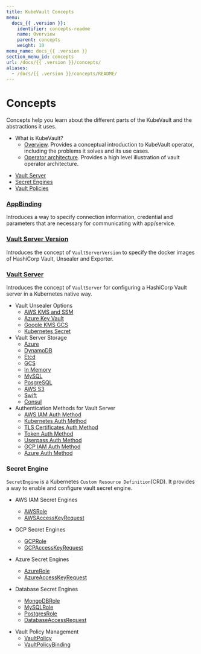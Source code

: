 ```yaml
---
title: KubeVault Concepts
menu:
  docs_{{ .version }}:
    identifier: concepts-readme
    name: Overview
    parent: concepts
    weight: 10
menu_name: docs_{{ .version }}
section_menu_id: concepts
url: /docs/{{ .version }}/concepts/
aliases:
  - /docs/{{ .version }}/concepts/README/
---
```


# Concepts

Concepts help you learn about the different parts of the KubeVault and the abstractions it uses.

- What is KubeVault?
  - [Overview](/docs/concepts/what-is-kubevault.md). Provides a conceptual introduction to KubeVault operator, including the problems it solves and its use cases.
  - [Operator architecture](/docs/concepts/architecture.md). Provides a high level illustration of vault operator architecture.  



<ul class="nav nav-tabs" id="conceptsTab" role="tablist">
  <li class="nav-item">
    <a class="nav-link active" id="vault-server-tab" data-toggle="tab" href="#vault-server" role="tab" aria-controls="vault-server" aria-selected="true">Vault Server</a>
  </li>
  <li class="nav-item">
    <a class="nav-link" id="secret-engine-tab" data-toggle="tab" href="#secret-engine" role="tab" aria-controls="secret-engine" aria-selected="false">Secret Engines</a>
  </li>
  <li class="nav-item">
    <a class="nav-link" id="vault-policy-tab" data-toggle="tab" href="#vault-policy" role="tab" aria-controls="vault-policy" aria-selected="false">Vault Policies</a>
  </li>
</ul>

<div class="tab-content" id="conceptsTabContent">
  <div class="tab-pane fade show active" id="vault-server" role="tabpanel" aria-labelledby="vault-server-tab">

### [AppBinding](/docs/concepts/vault-server-crds/auth-methods/appbinding.md) 

Introduces a way to specify connection information, credential and parameters that are necessary for communicating with app/service.

### [Vault Server Version](/docs/concepts/vault-server-crds/vaultserverversion.md)
 
Introduces the concept of `VaultServerVersion` to specify the docker images of HashiCorp Vault, Unsealer and Exporter.

### [Vault Server](/docs/concepts/vault-server-crds/vaultserver.md)

Introduces the concept of `VaultServer` for configuring a HashiCorp Vault server in a Kubernetes native way.

- Vault Unsealer Options
  - [AWS KMS and SSM](/docs/concepts/vault-server-crds/unsealer/aws_kms_ssm.md)
  - [Azure Key Vault](/docs/concepts/vault-server-crds/unsealer/azure_key_vault.md)
  - [Google KMS GCS](/docs/concepts/vault-server-crds/unsealer/google_kms_gcs.md)
  - [Kubernetes Secret](/docs/concepts/vault-server-crds/unsealer/kubernetes_secret.md)
- Vault Server Storage
  - [Azure](/docs/concepts/vault-server-crds/storage/azure.md)
  - [DynamoDB](/docs/concepts/vault-server-crds/storage/dynamodb.md)
  - [Etcd](/docs/concepts/vault-server-crds/storage/etcd.md)
  - [GCS](/docs/concepts/vault-server-crds/storage/gcs.md)
  - [In Memory](/docs/concepts/vault-server-crds/storage/inmem.md)
  - [MySQL](/docs/concepts/vault-server-crds/storage/mysql.md)
  - [PosgreSQL](/docs/concepts/vault-server-crds/storage/postgresql.md)
  - [AWS S3](/docs/concepts/vault-server-crds/storage/s3.md)
  - [Swift](/docs/concepts/vault-server-crds/storage/swift.md)
  - [Consul](/docs/concepts/vault-server-crds/storage/consul.md)
- Authentication Methods for Vault Server
  - [AWS IAM Auth Method](/docs/concepts/vault-server-crds/auth-methods/aws-iam.md)
  - [Kubernetes Auth Method](/docs/concepts/vault-server-crds/auth-methods/kubernetes.md)
  - [TLS Certificates Auth Method](/docs/concepts/vault-server-crds/auth-methods/tls.md)
  - [Token Auth Method](/docs/concepts/vault-server-crds/auth-methods/token.md)
  - [Userpass Auth Method](/docs/concepts/vault-server-crds/auth-methods/userpass.md)
  - [GCP IAM Auth Method](/docs/concepts/vault-server-crds/auth-methods/gcp-iam.md)
  - [Azure Auth Method](/docs/concepts/vault-server-crds/auth-methods/azure.md)



</div>
<div class="tab-pane fade" id="secret-engine" role="tabpanel" aria-labelledby="secret-engine-tab">

### Secret Engine

`SecretEngine` is a Kubernetes `Custom Resource Definition`(CRD). It provides a way to enable and configure vault secret engine.


- AWS IAM Secret Engines
  - [AWSRole](/docs/concepts/secret-engine-crds/awsrole.md)
  - [AWSAccessKeyRequest](/docs/concepts/secret-engine-crds/awsaccesskeyrequest.md)

- GCP Secret Engines
  - [GCPRole](/docs/concepts/secret-engine-crds/gcprole.md)
  - [GCPAccessKeyRequest](/docs/concepts/secret-engine-crds/gcpaccesskeyrequest.md)

- Azure Secret Engines
  - [AzureRole](/docs/concepts/secret-engine-crds/azurerole.md)
  - [AzureAccessKeyRequest](/docs/concepts/secret-engine-crds/azureaccesskeyrequest.md)
  
- Database Secret Engines
  - [MongoDBRole](/docs/concepts/database-crds/mongodb.md)
  - [MySQLRole](/docs/concepts/database-crds/mysql.md)
  - [PostgresRole](/docs/concepts/database-crds/postgresrole.md)
  - [DatabaseAccessRequest](/docs/concepts/database-crds/databaseaccessrequest.md)

</div>
<div class="tab-pane fade" id="vault-policy" role="tabpanel" aria-labelledby="vault-policy-tab">

- Vault Policy Management
  - [VaultPolicy](/docs/concepts/policy-crds/vaultpolicy.md)
  - [VaultPolicyBinding](/docs/concepts/policy-crds/vaultpolicybinding.md)

</div>
</div>
